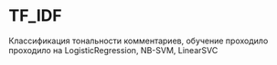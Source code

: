# TF_IDF
Классификация тональности комментариев, обучение проходило проходило на LogisticRegression, NB-SVM, LinearSVC

